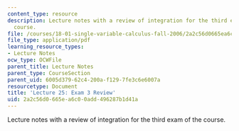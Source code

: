 ```yaml
---
content_type: resource
description: Lecture notes with a review of integration for the third exam of the
  course.
file: /courses/18-01-single-variable-calculus-fall-2006/2a2c56d0665ea6c00add496287b1d41a_lec25.pdf
file_type: application/pdf
learning_resource_types:
- Lecture Notes
ocw_type: OCWFile
parent_title: Lecture Notes
parent_type: CourseSection
parent_uid: 6005d379-62c4-200a-f129-7fe3c6e6007a
resourcetype: Document
title: 'Lecture 25: Exam 3 Review'
uid: 2a2c56d0-665e-a6c0-0add-496287b1d41a
---
```

Lecture notes with a review of integration for the third exam of the course.

